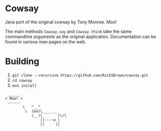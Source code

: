 # Cowsay
Java port of the original cowsay by Tony Monroe. Moo!

The main methods `Cowsay.say` and `Cowsay.think` take the same commandline arguments as the original application.
Documentation can be found in various man pages on the web.

# Building
1. `git clone --recursive https://github.com/RickSBrown/cowsay.git`
2. `cd cowsay`
3. `mvn install`

```
 ______
< Moo! >
 ------
        \   ^__^
         \  (oo)\_______
            (__)\       )\/\
                ||----w |
                ||     ||
```